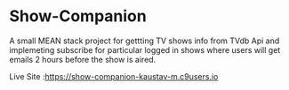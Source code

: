 # Show-Companion
A small MEAN stack project for gettting TV shows info from TVdb Api and implemeting subscribe for particular logged in shows where users will
get emails 2 hours before the show is aired.

Live Site :https://show-companion-kaustav-m.c9users.io

